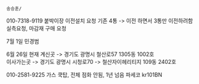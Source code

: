 ```
송승훈/
```


010-7318-9119
붙박이장 이전설치 요청
기존 4통 -> 이전 하면서 3통만 이전하려함
실측요청, 마감재 구매 요청

7월 1일
민경범

6월 26일
현재 계신곳 -> 경기도 광명시 철산로57 1305동 1002호  
이사가는곳 -> 경기도 광명시 시청로70 -> 철산자이헤리티지 109동 2402호



010-2581-9225
가스 쿡탑, 전체 점화 안됨, 
1년 넘음
파세코
kr101BN